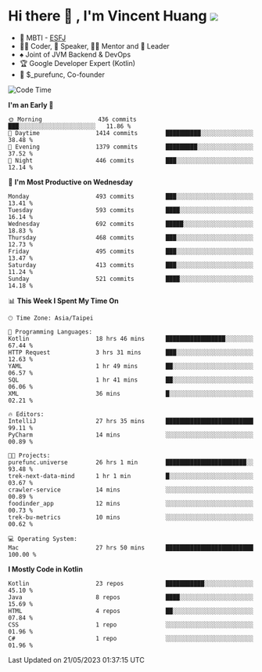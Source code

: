 # Hi there 👋 , I'm Vincent Huang ![](https://komarev.com/ghpvc/?username=Jian-Min-Huang)
- 👀 MBTI - [ESFJ](https://www.16personalities.com/esfj-personality)
- 👨‍💻 Coder, 🎤 Speaker, 👨‍🏫 Mentor and 🚀 Leader
- ♠️ Joint of JVM Backend & DevOps
- 🏆 Google Developer Expert (Kotlin)
- 💼 $_purefunc, Co-founder

<!--START_SECTION:waka-->
![Code Time](http://img.shields.io/badge/Code%20Time-2%2C041%20hrs%2031%20mins-blue)

**I'm an Early 🐤** 

```text
🌞 Morning                436 commits         ███░░░░░░░░░░░░░░░░░░░░░░   11.86 % 
🌆 Daytime                1414 commits        ██████████░░░░░░░░░░░░░░░   38.48 % 
🌃 Evening                1379 commits        █████████░░░░░░░░░░░░░░░░   37.52 % 
🌙 Night                  446 commits         ███░░░░░░░░░░░░░░░░░░░░░░   12.14 % 
```
📅 **I'm Most Productive on Wednesday** 

```text
Monday                   493 commits         ███░░░░░░░░░░░░░░░░░░░░░░   13.41 % 
Tuesday                  593 commits         ████░░░░░░░░░░░░░░░░░░░░░   16.14 % 
Wednesday                692 commits         █████░░░░░░░░░░░░░░░░░░░░   18.83 % 
Thursday                 468 commits         ███░░░░░░░░░░░░░░░░░░░░░░   12.73 % 
Friday                   495 commits         ███░░░░░░░░░░░░░░░░░░░░░░   13.47 % 
Saturday                 413 commits         ███░░░░░░░░░░░░░░░░░░░░░░   11.24 % 
Sunday                   521 commits         ████░░░░░░░░░░░░░░░░░░░░░   14.18 % 
```


📊 **This Week I Spent My Time On** 

```text
🕑︎ Time Zone: Asia/Taipei

💬 Programming Languages: 
Kotlin                   18 hrs 46 mins      █████████████████░░░░░░░░   67.44 % 
HTTP Request             3 hrs 31 mins       ███░░░░░░░░░░░░░░░░░░░░░░   12.63 % 
YAML                     1 hr 49 mins        ██░░░░░░░░░░░░░░░░░░░░░░░   06.57 % 
SQL                      1 hr 41 mins        ██░░░░░░░░░░░░░░░░░░░░░░░   06.06 % 
XML                      36 mins             █░░░░░░░░░░░░░░░░░░░░░░░░   02.21 % 

🔥 Editors: 
IntelliJ                 27 hrs 35 mins      █████████████████████████   99.11 % 
PyCharm                  14 mins             ░░░░░░░░░░░░░░░░░░░░░░░░░   00.89 % 

🐱‍💻 Projects: 
purefunc.universe        26 hrs 1 min        ███████████████████████░░   93.48 % 
trek-next-data-mind      1 hr 1 min          █░░░░░░░░░░░░░░░░░░░░░░░░   03.67 % 
crawler-service          14 mins             ░░░░░░░░░░░░░░░░░░░░░░░░░   00.89 % 
foodinder_app            12 mins             ░░░░░░░░░░░░░░░░░░░░░░░░░   00.73 % 
trek-bu-metrics          10 mins             ░░░░░░░░░░░░░░░░░░░░░░░░░   00.62 % 

💻 Operating System: 
Mac                      27 hrs 50 mins      █████████████████████████   100.00 % 
```

**I Mostly Code in Kotlin** 

```text
Kotlin                   23 repos            ███████████░░░░░░░░░░░░░░   45.10 % 
Java                     8 repos             ████░░░░░░░░░░░░░░░░░░░░░   15.69 % 
HTML                     4 repos             ██░░░░░░░░░░░░░░░░░░░░░░░   07.84 % 
CSS                      1 repo              ░░░░░░░░░░░░░░░░░░░░░░░░░   01.96 % 
C#                       1 repo              ░░░░░░░░░░░░░░░░░░░░░░░░░   01.96 % 
```




 Last Updated on 21/05/2023 01:37:15 UTC
<!--END_SECTION:waka-->
